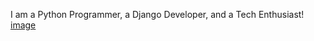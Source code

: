 I am a Python Programmer, a Django Developer, and a Tech Enthusiast! [image](https://github.com/habib164/habib164/assets/81120010/4af2ed54-2674-4ee4-bb51-0cfa243d5805)

